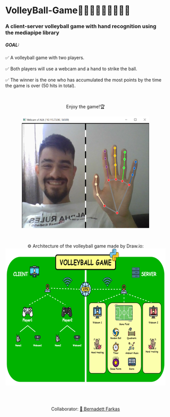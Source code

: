 # VolleyBall-Game👋🏻👩‍💻🏐👨‍💻👋🏻
### A client-server volleyball game with hand recognition using the mediapipe library
##### GOAL:
✅ A volleyball game with two players. <br><br>
✅ Both players will use a webcam and a hand to strike the ball. <br><br>
✅ The winner is the one who has accumulated the most points by the time the game is over (50 hits in total). <br><br>
<br>
<p align="center">
Enjoy the game!🏆
<br><br>
<img src="https://github.com/AlexandruLuncan18/VolleyBall-Game/blob/bd9e3f77adf96caf66ded21993c48c56c4382f70/inputs/MicrosoftTeams-image%20(32).png" width="400" height="350"/>
</p>
<br>
<p>
<p align="center">
⚙ Architecture of the volleyball game made by Draw.io:
<img src="https://github.com/farkasberni8/Volleyball_game_with_hand_tracking/blob/6d15f5c99d2e0f8f10330073d74ec777c4bf4c43/inputs/volleyball_game_diagaram.png" width="700" height="430"/>
</p>
<br><br>
<p align="center">
Collaborator: <a href= "https://github.com/farkasberni8"> 👸 Bernadett Farkas</a>
  </p>
